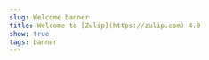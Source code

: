 ```yaml
---
slug: Welcome banner
title: Welcome to [Zulip](https://zulip.com) 4.0
show: true
tags: banner
---
```

